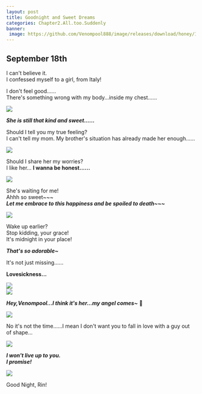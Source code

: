 ```yaml
---
layout: post
title: Goodnight and Sweet Dreams
categories: Chapter2.All.too.Suddenly
banner:
 image: https://github.com/Venompool888/image/releases/download/honey/1697200386714.jpeg
---
```


## September 18th
I can't believe it.  
I confessed myself to a girl, from Italy!  
  
I don't feel good......  
There's something wrong with my body...inside my chest......  
  
![](https://github.com/Venompool888/image/releases/download/sweet/Screenshot_20231014_151627.jpg)  
  
***She is still that kind and sweet......***  
  
Should I tell you my true feeling?  
I can't tell my mom. My brother's situation has already made her enough......  
  
![](https://github.com/Venompool888/image/releases/download/sweet/Screenshot_20231014_152057.jpg)  
  
Should I share her my worries?  
I like her... **I wanna be honest......**  
  
![](https://github.com/Venompool888/image/releases/download/sweet/Screenshot_20231014_152642.jpg)  
  
She's waiting for me!  
Ahhh so sweet~~~  
***Let me embrace to this happiness and be spoiled to death~~~***  
  
![](https://github.com/Venompool888/image/releases/download/sweet/Screenshot_20231014_153025.jpg)  
  
Wake up earlier?  
Stop kidding, your grace!  
It's midnight in your place!  
  
***That's so adorable~***  
  
It's not just missing......  
  
**Lovesickness...**  

![](https://github.com/Venompool888/image/releases/download/sweet/Screenshot_20231014_153633.jpg)  
![](https://github.com/Venompool888/image/releases/download/sweet/Screenshot_20231014_153859.jpg)  
  
***Hey,Venompool...I think it's her...my angel comes~*** 💍  
  
![](https://github.com/Venompool888/image/releases/download/sweet/Screenshot_20231014_154912.jpg)  
  
No it's not the time......I mean I don't want you to fall in love with a guy out of shape...  
  
![](https://github.com/Venompool888/image/releases/download/sweet/Screenshot_20231014_155147.jpg)  
  
***I won't live up to you.***  
***I promise!***  
  
![](https://github.com/Venompool888/image/releases/download/sweet/Screenshot_20231014_155409.jpg)  
  
Good Night, Rin!